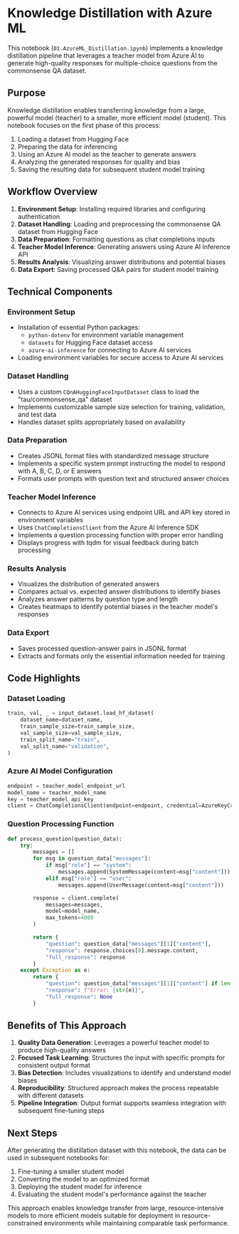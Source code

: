 # Knowledge Distillation with Azure ML

This notebook (`01.AzureML_Distillation.ipynb`) implements a knowledge distillation pipeline that leverages a teacher model from Azure AI to generate high-quality responses for multiple-choice questions from the commonsense QA dataset.

## Purpose

Knowledge distillation enables transferring knowledge from a large, powerful model (teacher) to a smaller, more efficient model (student). This notebook focuses on the first phase of this process:

1. Loading a dataset from Hugging Face
2. Preparing the data for inferencing
3. Using an Azure AI model as the teacher to generate answers
4. Analyzing the generated responses for quality and bias
5. Saving the resulting data for subsequent student model training

## Workflow Overview

1. **Environment Setup**: Installing required libraries and configuring authentication
2. **Dataset Handling**: Loading and preprocessing the commonsense QA dataset from Hugging Face
3. **Data Preparation**: Formatting questions as chat completions inputs
4. **Teacher Model Inference**: Generating answers using Azure AI Inference API
5. **Results Analysis**: Visualizing answer distributions and potential biases
6. **Data Export**: Saving processed Q&A pairs for student model training

## Technical Components

### Environment Setup
- Installation of essential Python packages:
  - `python-dotenv` for environment variable management
  - `datasets` for Hugging Face dataset access
  - `azure-ai-inference` for connecting to Azure AI services
- Loading environment variables for secure access to Azure AI services

### Dataset Handling
- Uses a custom `CQnAHuggingFaceInputDataset` class to load the "tau/commonsense_qa" dataset
- Implements customizable sample size selection for training, validation, and test data
- Handles dataset splits appropriately based on availability

### Data Preparation
- Creates JSONL format files with standardized message structure
- Implements a specific system prompt instructing the model to respond with A, B, C, D, or E answers
- Formats user prompts with question text and structured answer choices

### Teacher Model Inference
- Connects to Azure AI services using endpoint URL and API key stored in environment variables
- Uses `ChatCompletionsClient` from the Azure AI Inference SDK
- Implements a question processing function with proper error handling
- Displays progress with tqdm for visual feedback during batch processing

### Results Analysis
- Visualizes the distribution of generated answers
- Compares actual vs. expected answer distributions to identify biases
- Analyzes answer patterns by question type and length
- Creates heatmaps to identify potential biases in the teacher model's responses

### Data Export
- Saves processed question-answer pairs in JSONL format
- Extracts and formats only the essential information needed for training

## Code Highlights

### Dataset Loading
```python
train, val, _ = input_dataset.load_hf_dataset(
    dataset_name=dataset_name,
    train_sample_size=train_sample_size,
    val_sample_size=val_sample_size,
    train_split_name="train",
    val_split_name="validation",
)
```

### Azure AI Model Configuration
```python
endpoint = teacher_model_endpoint_url
model_name = teacher_model_name
key = teacher_model_api_key
client = ChatCompletionsClient(endpoint=endpoint, credential=AzureKeyCredential(key))
```

### Question Processing Function
```python
def process_question(question_data):
    try:
        messages = []
        for msg in question_data["messages"]:
            if msg["role"] == "system":
                messages.append(SystemMessage(content=msg["content"]))
            elif msg["role"] == "user":
                messages.append(UserMessage(content=msg["content"]))

        response = client.complete(
            messages=messages,
            model=model_name,
            max_tokens=4000
        )

        return {
            "question": question_data["messages"][1]["content"],
            "response": response.choices[0].message.content,
            "full_response": response
        }
    except Exception as e:
        return {
            "question": question_data["messages"][1]["content"] if len(question_data["messages"]) > 1 else "Error",
            "response": f"Error: {str(e)}",
            "full_response": None
        }
```

## Benefits of This Approach

1. **Quality Data Generation**: Leverages a powerful teacher model to produce high-quality answers
2. **Focused Task Learning**: Structures the input with specific prompts for consistent output format
3. **Bias Detection**: Includes visualizations to identify and understand model biases
4. **Reproducibility**: Structured approach makes the process repeatable with different datasets
5. **Pipeline Integration**: Output format supports seamless integration with subsequent fine-tuning steps

## Next Steps

After generating the distillation dataset with this notebook, the data can be used in subsequent notebooks for:

1. Fine-tuning a smaller student model
2. Converting the model to an optimized format
3. Deploying the student model for inference
4. Evaluating the student model's performance against the teacher

This approach enables knowledge transfer from large, resource-intensive models to more efficient models suitable for deployment in resource-constrained environments while maintaining comparable task performance.
